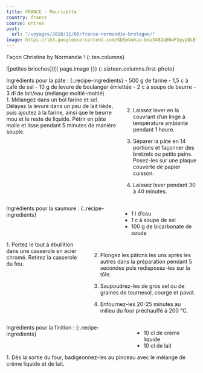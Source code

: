 ```yaml
---
title: FRANCE - Mauricette
country: france
course: entree
post:
  url: "/voyages/2018/11/05/france-normandie-bretagne/"
image: https://lh3.googleusercontent.com/GbSmVuhzu-bdv3482q0NwPJpypDLEtKQmKJ17EoFm0keInNYk9kjDMP-Ou4WT3ijj89EgaJAnwWQs-2GhC7QO1t5Io2EzqrUhjk1X3YdycGNUsIY8xdZrx0JXYKSTU71-uinuRhsKp2SYZe7vpP-Gj6UvolLJdQJY1kiKk9XZZ_igQt6RAAXrSkTxrWA_gkOSgefFRsob1li4inCCRO8bcHwdQySGOyL708mhfYKQM7qlmh3aj1wYvz5w0MXEzT8lbGeimiknYs5pciC36szMeuF4scT1ng4zuqW-eF09U7uCkSTlWKXsu_0OhvRboyDziNFbGVsDng0VglJSdgxZGfeixS2xdMTh41Qt_-VjpkT1sqEvXqCKLDlfGXPxzD8iaO8rX5-Ul99Mf3lTik5ZyM5IX2yoVSAUTy7fdVxumYVqK33Lnkvv2iXDR1O8StWWsLkaVBI_-LdPIDBxppq3ioNlgLY28ked5w5FUrhkpLDwr9D3bErN4UEwF6Uf4XycQUvySHmDU4roUi0b-_wmPi0cfFVCfMQ7yKbQpyQgZ6ld_WFFF6rdf6sKEIIKRZ3zOBtiMIfJSjeBB9cJ0uSLiCWBI70QN1F6RifCP_5xlcEZnGdzBwANboJR4NQ8tEZ9hZMtAStSOJHePXCffBk-MNri7PfrA6udMOW6ngK6xDtsLDeLTr1XyyLkbN0vMCMDSte10djMTrjmL9jk8O6DqMl=w900
---
```


Façon Christine by Normandie !
{:.ten.columns}
<!--fin extrait-->

![petites brioches]({{ page.image }})
{:.sixteen.columns.first-photo}

<div class="four columns" markdown="1">
Ingrédients pour la pâte :
{:.recipe-ingredients}
- 500 g de farine
- 1,5 c à café de sel
- 10 g de levure de boulanger émiettée
- 2 c à soupe de beurre
- 3 dl de lait/eau (mélange moitié-moitié)
</div>

<div class="ten columns" markdown="1">
1. Mélangez dans un bol farine et sel. Délayez la levure dans un peu de lait tiède, puis ajoutez à la farine, ainsi que le beurre mou et le reste de liquide. Pétrir en pâte molle et lisse pendant 5 minutes de manière souple.

2. Laissez lever en la couvrant d’un linge à température ambiante pendant 1 heure.

3. Séparer la pâte en 14 portions et façonner des bretzels ou petits pains. Posez-les sur une plaque couverte de papier cuisson.

4. Laissez lever pendant 30 à 40 minutes.
</div>

<div class="sixteen columns"></div>

<div class="four columns" markdown="1">
Ingrédients pour la saumure :
{:.recipe-ingredients}

- 1 l d’eau
- 1 c à soupe de sel
- 100 g de bicarbonate de soude
</div>

<div class="ten columns" markdown="1">
1. Portez le tout à ébullition dans une casserole en acier chromé. Retirez la casserole du feu.

2. Plongez les pâtons les uns après les autres dans la préparation pendant 5 secondes puis redisposez-les sur la tôle.

3. Saupoudrez-les de gros sel ou de graines de tournesol, courge et pavot. 

4. Enfournez-les 20-25 minutes au milieu du four préchauffé à 200 °C.
</div>

<div class="sixteen columns"></div>

<div class="four columns" markdown="1">
Ingrédients pour la finition :
{:.recipe-ingredients}

- 10 cl de crème liquide
- 10 cl de lait
</div>

<div class="ten columns" markdown="1">
1. Dès la sortie du four, badigeonnez-les au pinceau avec le mélange de crème liquide et de lait.
</div>
